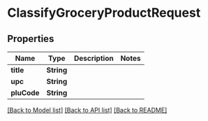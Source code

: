 # ClassifyGroceryProductRequest

## Properties
Name | Type | Description | Notes
------------ | ------------- | ------------- | -------------
**title** | **String** |  | 
**upc** | **String** |  | 
**pluCode** | **String** |  | 

[[Back to Model list]](../README.md#documentation-for-models) [[Back to API list]](../README.md#documentation-for-api-endpoints) [[Back to README]](../README.md)



